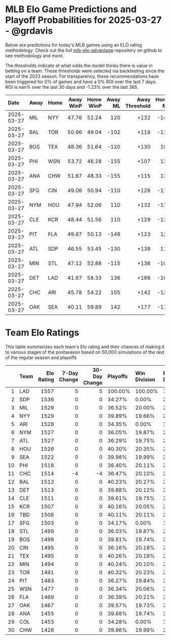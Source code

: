 # MLB Elo Game Predictions and Playoff Probabilities for 2025-03-27 - @grdavis
Below are predictions for today's MLB games using an ELO rating methodology. Check out the full [mlb-elo-advantage](https://github.com/grdavis/mlb-elo-advantage) repository on github to see methodology and more.

The thresholds indicate at what odds the model thinks there is value in betting on a team. These thresholds were selected via backtesting since the start of the 2023 season. For transparency, these recommendations have been triggered for 0% of games and have a 0% ROI over the last 7 days. ROI is nan% over the last 30 days and -1.23% over the last 365.

| Date       | Away   | Home   |   Away WinP |   Home WinP |   Away ML |   Away Threshold |   Home ML |   Home Threshold |
|:-----------|:-------|:-------|------------:|------------:|----------:|-----------------:|----------:|-----------------:|
| 2025-03-27 | MIL    | NYY    |       47.76 |       52.24 |       120 |             +132 |      -142 |             +112 |
| 2025-03-27 | BAL    | TOR    |       50.96 |       49.04 |      -102 |             +118 |      -118 |             +126 |
| 2025-03-27 | BOS    | TEX    |       48.36 |       51.64 |      -120 |             +130 |       100 |             +115 |
| 2025-03-27 | PHI    | WSN    |       53.72 |       46.28 |      -155 |             +107 |       130 |             +140 |
| 2025-03-27 | ANA    | CHW    |       51.67 |       48.33 |      -155 |             +115 |       130 |             +130 |
| 2025-03-27 | SFG    | CIN    |       49.06 |       50.94 |      -110 |             +126 |      -110 |             +118 |
| 2025-03-27 | NYM    | HOU    |       47.94 |       52.06 |       110 |             +132 |      -130 |             +113 |
| 2025-03-27 | CLE    | KCR    |       48.44 |       51.56 |       110 |             +129 |      -130 |             +115 |
| 2025-03-27 | PIT    | FLA    |       49.87 |       50.13 |      -148 |             +123 |       124 |             +121 |
| 2025-03-27 | ATL    | SDP    |       46.55 |       53.45 |      -130 |             +138 |       110 |             +108 |
| 2025-03-27 | MIN    | STL    |       47.12 |       52.88 |      -115 |             +136 |      -105 |             +110 |
| 2025-03-27 | DET    | LAD    |       41.67 |       58.33 |       136 |             +166 |      -162 |             -111 |
| 2025-03-27 | CHC    | ARI    |       45.78 |       54.22 |       105 |             +142 |      -125 |             +105 |
| 2025-03-27 | OAK    | SEA    |       40.11 |       59.89 |       142 |             +177 |      -170 |             -117 |

# Team Elo Ratings
This table summarizes each team's Elo rating and their chances of making it to various stages of the postseason based on 50,000 simulations of the rest of the regular season and playoffs

|    | Team   |   Elo Rating |   7-Day Change |   30-Day Change | Playoffs   | Win Division   | Reach Div. Rd.   | Reach CS   | Reach WS   | Win WS   |
|---:|:-------|-------------:|---------------:|----------------:|:-----------|:---------------|:-----------------|:-----------|:-----------|:---------|
|  1 | LAD    |         1557 |              5 |               5 | 100.00%    | 100.00%        | 100.00%          | 67.11%     | 46.33%     | 32.30%   |
|  2 | SDP    |         1536 |              0 |               0 | 34.27%     | 0.00%          | 20.22%           | 9.33%      | 5.32%      | 3.35%    |
|  3 | MIL    |         1529 |              0 |               0 | 36.52%     | 20.00%         | 25.32%           | 13.89%     | 6.28%      | 3.76%    |
|  4 | NYY    |         1529 |              0 |               0 | 39.89%     | 19.66%         | 28.91%           | 17.75%     | 10.76%     | 4.94%    |
|  5 | ARI    |         1528 |              0 |               0 | 34.35%     | 0.00%          | 19.42%           | 8.30%      | 4.42%      | 2.65%    |
|  6 | NYM    |         1527 |              0 |               0 | 36.05%     | 19.87%         | 24.87%           | 13.23%     | 6.11%      | 3.55%    |
|  7 | ATL    |         1527 |              0 |               0 | 36.29%     | 19.75%         | 24.95%           | 13.36%     | 6.21%      | 3.57%    |
|  8 | HOU    |         1526 |              0 |               0 | 40.30%     | 20.35%         | 29.23%           | 17.49%     | 10.25%     | 4.61%    |
|  9 | SEA    |         1522 |              0 |               0 | 39.98%     | 19.99%         | 28.88%           | 16.90%     | 9.80%      | 4.38%    |
| 10 | PHI    |         1518 |              0 |               0 | 36.40%     | 20.11%         | 24.56%           | 12.17%     | 4.96%      | 2.67%    |
| 11 | CHC    |         1514 |             -4 |              -4 | 36.47%     | 20.10%         | 24.29%           | 11.85%     | 4.85%      | 2.60%    |
| 12 | BAL    |         1513 |              0 |               0 | 40.23%     | 20.27%         | 28.17%           | 15.35%     | 8.31%      | 3.36%    |
| 13 | DET    |         1513 |              0 |               0 | 39.88%     | 20.12%         | 27.97%           | 15.66%     | 8.20%      | 3.25%    |
| 14 | CLE    |         1511 |              0 |               0 | 39.61%     | 19.75%         | 27.29%           | 14.82%     | 7.88%      | 3.18%    |
| 15 | KCR    |         1507 |              0 |               0 | 40.16%     | 20.05%         | 27.59%           | 14.65%     | 7.31%      | 2.88%    |
| 16 | TBD    |         1506 |              0 |               0 | 40.11%     | 20.11%         | 27.35%           | 14.19%     | 7.26%      | 2.68%    |
| 17 | SFG    |         1503 |              0 |               0 | 34.17%     | 0.00%          | 16.77%           | 5.85%      | 2.62%      | 1.28%    |
| 18 | STL    |         1499 |              0 |               0 | 36.03%     | 19.87%         | 22.56%           | 10.03%     | 3.42%      | 1.59%    |
| 19 | BOS    |         1498 |              0 |               0 | 39.81%     | 19.74%         | 26.39%           | 13.06%     | 6.27%      | 2.19%    |
| 20 | CIN    |         1495 |              0 |               0 | 36.16%     | 20.18%         | 22.65%           | 9.54%      | 3.06%      | 1.40%    |
| 21 | TEX    |         1495 |              0 |               0 | 40.26%     | 20.19%         | 26.73%           | 12.76%     | 5.84%      | 2.01%    |
| 22 | MIN    |         1494 |              0 |               0 | 40.24%     | 20.10%         | 26.33%           | 12.60%     | 5.83%      | 1.97%    |
| 23 | TOR    |         1491 |              0 |               0 | 40.32%     | 20.23%         | 26.40%           | 12.30%     | 5.47%      | 1.82%    |
| 24 | PIT    |         1483 |              0 |               0 | 36.27%     | 19.84%         | 21.47%           | 8.36%      | 2.34%      | 1.02%    |
| 25 | WSN    |         1477 |              0 |               0 | 36.34%     | 20.06%         | 20.92%           | 7.73%      | 1.99%      | 0.78%    |
| 26 | FLA    |         1469 |              0 |               0 | 36.39%     | 20.21%         | 20.47%           | 6.82%      | 1.53%      | 0.55%    |
| 27 | OAK    |         1467 |              0 |               0 | 39.57%     | 19.73%         | 24.21%           | 9.40%      | 3.38%      | 0.83%    |
| 28 | ANA    |         1455 |              0 |               0 | 39.68%     | 19.74%         | 23.16%           | 7.70%      | 2.27%      | 0.52%    |
| 29 | COL    |         1453 |              0 |               0 | 34.28%     | 0.00%          | 11.51%           | 2.42%      | 0.55%      | 0.17%    |
| 30 | CHW    |         1428 |              0 |               0 | 39.96%     | 19.99%         | 21.39%           | 5.35%      | 1.17%      | 0.14%    |